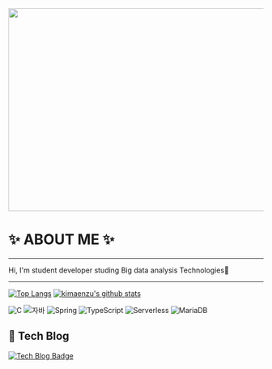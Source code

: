 <image  src='images0/header.png' width=1700 height=400>

 
# ✨ ABOUT ME ✨
---
  Hi, I'm student developer
 studing Big data analysis Technologies👀

---  
[![Top Langs](https://github-readme-stats.vercel.app/api/top-langs/?username=kimaenzu)](https://github.com/kimaenzu/github-readme-stats)
[![kimaenzu's github stats](https://github-readme-stats.vercel.app/api?username=kimaenzu)](https://github.com/kimaenzu/shinsangeun)
 
![C](https://img.shields.io/badge/-C-123456?style=flat-square&logo=C&logoColor=black)
![자바](https://img.shields.io/badge/-자바-007396?style=flat&logo=Java&logoColor=ffffff)
![Spring](https://img.shields.io/badge/-Spring-6DB33F?style=for-the-badge&logo=Spring&logoColor=white)
![TypeScript](https://img.shields.io/badge/-TypeScript-3178C6?style=flat-square&logo=TypeScript&logoColor=white)
![Serverless](https://img.shields.io/badge/-Serverless-FD5750?style=flat-square&logo=Serverless&logoColor=magenta)
![MariaDB](https://img.shields.io/badge/-MariaDB-1F305F?style=flat-square&logo=mariadb&logoColor=white)


##  🔭 Tech Blog
[![Tech Blog Badge](http://img.shields.io/badge/-Tech%20blog-black?style=flat-square&logo=github&link=https://shinsangeun.github.io/)](https://shinsangeun.github.io/)

  <!--
  ### Hi there 👋
🌱 1분 자기소개
나는~~한 사람입니다. (비유x, 모두가 알 수 있는 내용, 관심 끌기!)
나의 특징, 성격, 가치관, 주변의 평, 나의 장단점, 특이경험, 성공 경험
직무와 연결
2. 나의 경험(상황-"액션(x)"-결과, 수치/숫자있으면 시선 집중)

근거
액션에 대한 질문 유도
3. 진정성 강조

성공경험은 ~ 때문이었다.일종의 요약/연결
4.나의 포부

나의 성공 경험이 어떻게 직무에 연결될 것인지.
---
구분선
**두껍게**

취소선


**kimaenzu/kimaenzu** is a ✨ _special_ ✨ repository because its `README.md` (this file) appears on your GitHub profile.

Here are some ideas to get you started:

- 🔭 I’m currently working on ...
- 🌱 I’m currently learning ...
- 👯 I’m looking to collaborate on ...
- 🤔 I’m looking for help with ...
- 💬 Ask me about ...
- 📫 How to reach me: ...
- 😄 Pronouns: ...
- ⚡ Fun fact: ...
-->
